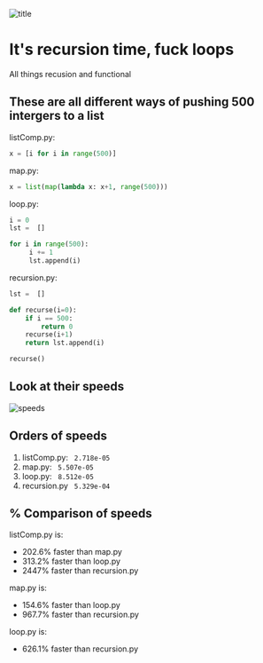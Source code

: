 ![title](https://github.com/cmdline-batcheloranator/recursion/blob/master/img/infinite.png)


# It's recursion time, fuck loops

All things recusion and functional


## These are all different ways of pushing 500 intergers to a list

listComp.py:

```python
x = [i for i in range(500)]
```

map.py:

```python 
x = list(map(lambda x: x+1, range(500)))
```

loop.py:

```python
i = 0
lst =  []

for i in range(500): 
     i += 1
     lst.append(i)
```

recursion.py:

```python
lst =  []

def recurse(i=0):
    if i == 500:
        return 0
    recurse(i+1)
    return lst.append(i)

recurse()
```

## Look at their speeds 

![speeds](https://github.com/cmdline-batcheloranator/recursion/blob/master/img/speed.png)


## Orders of speeds

1. listComp.py:  ` 2.718e-05`
2. map.py:       ` 5.507e-05`
4. loop.py:      ` 8.512e-05`
3. recursion.py  ` 5.329e-04`

## % Comparison of speeds

listComp.py is:

- 202.6% faster than map.py
- 313.2% faster than loop.py 
- 2447% faster than recursion.py

map.py is:

- 154.6% faster than loop.py  
- 967.7% faster than recursion.py

loop.py is:

- 626.1% faster than recursion.py
